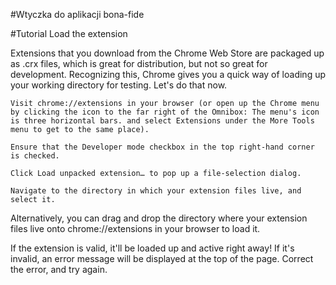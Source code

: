 #Wtyczka do aplikacji bona-fide

#Tutorial
Load the extension

Extensions that you download from the Chrome Web Store are packaged up as .crx files, which is great for distribution, but not so great for development. Recognizing this, Chrome gives you a quick way of loading up your working directory for testing. Let's do that now.

    Visit chrome://extensions in your browser (or open up the Chrome menu by clicking the icon to the far right of the Omnibox: The menu's icon is three horizontal bars. and select Extensions under the More Tools menu to get to the same place).

    Ensure that the Developer mode checkbox in the top right-hand corner is checked.

    Click Load unpacked extension… to pop up a file-selection dialog.

    Navigate to the directory in which your extension files live, and select it.

Alternatively, you can drag and drop the directory where your extension files live onto chrome://extensions in your browser to load it.

If the extension is valid, it'll be loaded up and active right away! If it's invalid, an error message will be displayed at the top of the page. Correct the error, and try again. 

